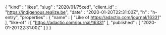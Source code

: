 {
  "kind" : "likes",
  "slug" : "2020/01/75xed",
  "client_id" : "https://indigenous.realize.be",
  "date" : "2020-01-20T22:31:00Z",
  "h" : "h-entry",
  "properties" : {
    "name" : [ "Like of https://adactio.com/journal/16331" ],
    "like-of" : [ "https://adactio.com/journal/16331" ],
    "published" : [ "2020-01-20T22:31:00Z" ]
  }
}

